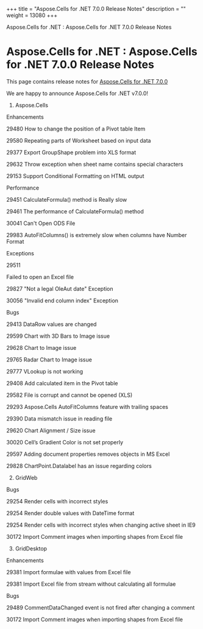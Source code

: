 +++
title = "Aspose.Cells for .NET 7.0.0 Release Notes" 
description = "" 
weight = 13080 
+++

Aspose.Cells for .NET : Aspose.Cells for .NET 7.0.0 Release Notes  

# Aspose.Cells for .NET : Aspose.Cells for .NET 7.0.0 Release Notes


This page contains release notes for [Aspose.Cells for .NET 7.0.0](http://www.aspose.com/downloads/cells/net/new-releases/aspose.cells-for-.net-7.0.0/)

We are happy to announce Aspose.Cells for .NET v7.0.0!

1) Aspose.Cells

Enhancements

29480 How to change the position of a Pivot table Item

29580 Repeating parts of Worksheet based on input data

29377 Export GroupShape problem into XLS format

29632 Throw exception when sheet name contains special characters

29153 Support Conditional Formatting on HTML output

Performance

29451 CalculateFormula() method is Really slow

29461 The performance of CalculateFormula() method

30041 Can't Open ODS File

29983 AutoFitColumns() is extremely slow when columns have Number Format

Exceptions

29511

Failed to open an Excel file

29827 "Not a legal OleAut date" Exception

30056 "Invalid end column index" Exception

Bugs

29413 DataRow values are changed

29599 Chart with 3D Bars to Image issue

29628 Chart to Image issue

29765 Radar Chart to Image issue

29777 VLookup is not working

29408 Add calculated item in the Pivot table

29582 File is corrupt and cannot be opened (XLS)

29293 Aspose.Cells AutoFitColumns feature with trailing spaces

29390 Data mismatch issue in reading file

29620 Chart Alignment / Size issue

30020 Cell’s Gradient Color is not set properly

29597 Adding document properties removes objects in MS Excel

29828 ChartPoint.Datalabel has an issue regarding colors

2) GridWeb

Bugs

29254 Render cells with incorrect styles

29254 Render double values with DateTime format

29254 Render cells with incorrect styles when changing active sheet in IE9

30172 Import Comment images when importing shapes from Excel file

3) GridDesktop

Enhancements

29381 Import formulae with values from Excel file

29381 Import Excel file from stream without calculating all formulae

Bugs

29489 CommentDataChanged event is not fired after changing a comment

30172 Import Comment images when importing shapes from Excel file

